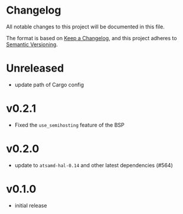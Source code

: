 # Changelog

All notable changes to this project will be documented in this file.

The format is based on [Keep a Changelog](https://keepachangelog.com/en/1.0.0/), and this project adheres
to [Semantic Versioning](https://semver.org/spec/v2.0.0.html).

# Unreleased

- update path of Cargo config

# v0.2.1
- Fixed the `use_semihosting` feature of the BSP

# v0.2.0

- update to `atsamd-hal-0.14` and other latest dependencies (#564)

# v0.1.0

- initial release
